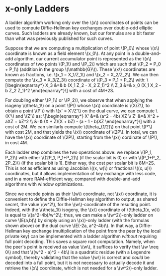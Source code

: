 # x-only Ladders

A ladder algorithm working only over the \\(x\\) coordinates of points
can be used to compute Diffie-Hellman key exchanges over double-odd
elliptic curves. Such ladders are already known, but our formulas are
a bit faster than what was previously published for such curves.

Suppose that we are computing a multiplication of point \\(P_0\\) whose
\\(x\\) coordinate is known as a field element \\(x_0\\). At any point
in a double-and-add algorithm, our current accumulator point is
represented as the \\(x\\) coordinates of two points \\(P_1\\) and
\\(P_2\\) which are such that \\(P_2 = P_0 + P_1\\) (addition in the
group \\(\mathbb{G}\\)). These \\(x\\) coordinates are known as
fractions, i.e. \\(x_1 = X_1/Z_1\\) and \\(x_2 = X_2/Z_2\\).
We can then compute the \\(x_3 = X_3/Z_3\\) coordinate of
\\(P_3 = P_1 + P_2\\) with:
\\[\begin{eqnarray*}
    X_3 &=& b (X_1 Z_2 - X_2 Z_1)^2 \\\\
    Z_3 &=& x_0 (X_1 X_2 - b Z_2 Z_1)^2
\end{eqnarray*}\\]
with a cost of 4M+2S.

For doubling either \\(P_1\\) or \\(P_2\\),
we observe that when applying the isogeny \\(\theta_1\\) on a point
\\(P\\) whose \\(x\\) coordinate is \\(X/Z\\), to obtain a point
\\(P'\\) with \\(x' = X'/Z'\\) on the dual curve, we can compute
\\(X'\\) and \\(Z'\\) as:
\\[\begin{eqnarray*}
    X' &=& (a^2 - 4b) XZ \\\\
    Z' &=& X^2 + aXZ + bZ^2 \\\\
       &=& (X + Z)(X + bZ) - (a - 1 - b)XZ
\end{eqnarray*}\\]
with a cost of 2M. We can similarly compute \\(\theta_{1/2}\\) on that
point \\(P'\\) with cost 2M, and that yields the \\(x\\) coordinate of
\\(2P\\). In total, we can have the \\(x\\) coordinate of \\(2P\\),
starting from the \\(x\\) cordinate of \\(P\\), in cost 4M.

Each ladder step combines the two operations above: we replace
\\((P_1, P_2)\\) with either \\((2P_1, P_1+P_2)\\) (if the scalar bit
is 0) or with \\((P_1+P_2, 2P_2)\\) (if the scalar bit is 1). Either
way, the cost per scalar bit is 8M+2S. This is not as efficient as
using Jacobian \\((x, w)\\) or fractional \\((x, u)\\) coordinates,
but it allows implementation of key exchange with less code, and
in a more RAM-efficient way, compared with double-and-add algorithms
with window optimizations.

Since we encode points as their \\(w\\) coordinate, not \\(x\\)
coordinate, it is convenient to define the Diffie-Hellman key algorithm
to output, as shared secret, the value \\(w^2\\), for the
\\(w\\)-coordinate of the resulting point. Indeed, with the
\\(\theta_1\\) isogeny, the \\(x\\) coordinate of \\(\theta_1(x, w)\\)
is equal to \\((a^2-4b)/w^2\\); thus, we can make a \\(w^2\\)-only
ladder on curve \\(E(a,b)\\) by simply using an \\(x\\)-only ladder
(with the formulas shown above) on the dual curve \\(E(-2a, a^2-4b)\\).
In that way, a Diffie-Hellman key exchange (multiplication of the point
from the peer by the local private key) can be implemented with a ladder
algorithm *without* requiring full point decoding. This saves a square
root computation. Namely, when the peer's point is received as value
\\(w\\), it suffices to verify that \\(w \neq 0\\) and that \\((w^2 -
a)^2 - 4b\\) is a quadratic residue (with a Legendre symbol), thereby
validating that the value \\(w\\) is correct and *could* be decoded into
a full point, but it is not necessary to actually decode it and retrieve
the \\(x\\) coordinate, which is not needed for a \\(w^2\\)-only ladder.
